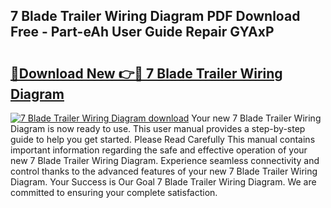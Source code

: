 ## 7 Blade Trailer Wiring Diagram PDF Download Free - Part-eAh User Guide Repair GYAxP

# <h2><a href="http://dfo9c3.blite.top/?on=7+Blade+Trailer+Wiring+Diagram">🔗Download New 👉🔴 7 Blade Trailer Wiring Diagram</a></h2>

[![7 Blade Trailer Wiring Diagram download](https://i.imgur.com/lujVjoI.png)](http://dfo9c3.blite.top/?on=7+Blade+Trailer+Wiring+Diagram)
Your new 7 Blade Trailer Wiring Diagram is now ready to use. This user manual provides a step-by-step guide to help you get started. Please Read Carefully This manual contains important information regarding the safe and effective operation of your new 7 Blade Trailer Wiring Diagram. Experience seamless connectivity and control thanks to the advanced features of your new 7 Blade Trailer Wiring Diagram. Your Success is Our Goal 7 Blade Trailer Wiring Diagram. We are committed to ensuring your complete satisfaction.
